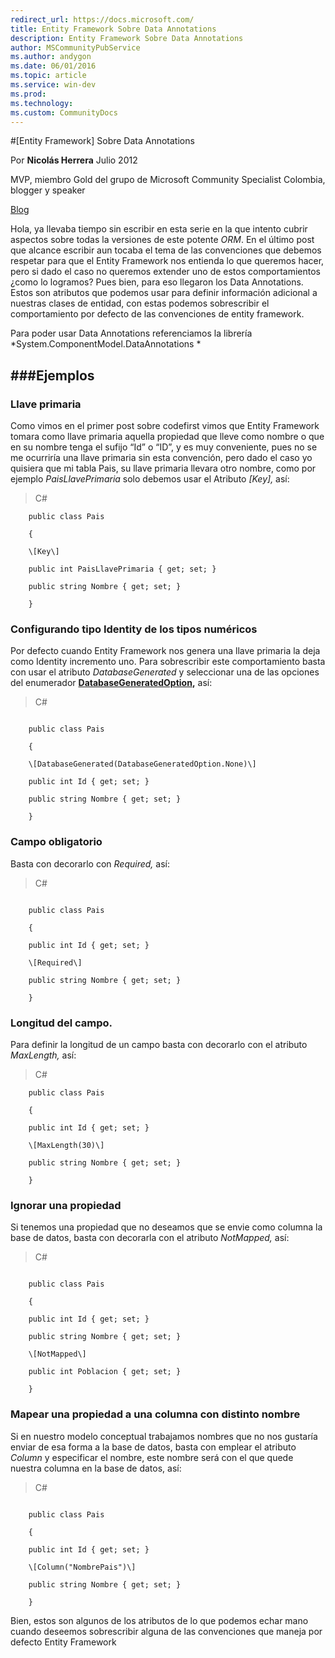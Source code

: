 ```yaml
---
redirect_url: https://docs.microsoft.com/
title: Entity Framework Sobre Data Annotations
description: Entity Framework Sobre Data Annotations
author: MSCommunityPubService
ms.author: andygon
ms.date: 06/01/2016
ms.topic: article
ms.service: win-dev
ms.prod: 
ms.technology:
ms.custom: CommunityDocs
---
```


#[Entity Framework] Sobre Data Annotations
  
Por **Nicolás Herrera**                                                                            Julio 2012
                                                                                              
MVP, miembro Gold del grupo de Microsoft Community Specialist Colombia, blogger y speaker   
  
[Blog](http://nicolocodev.wordpress.com/)
  
Hola, ya llevaba tiempo sin escribir en esta serie en la que intento
cubrir aspectos sobre todas la versiones de este potente *ORM*. En el
último post que alcance escribir aun tocaba el tema de las convenciones
que debemos respetar para que el Entity Framework nos entienda lo que
queremos hacer, pero si dado el caso no queremos extender uno de estos
comportamientos ¿como lo logramos? Pues bien, para eso llegaron los Data
Annotations. Estos son atributos que podemos usar para definir
información adicional a nuestras clases de entidad, con estas podemos
sobrescribir el comportamiento por defecto de las convenciones de entity
framework.

Para poder usar Data Annotations referenciamos la librería
*System.ComponentModel.DataAnnotations *

###Ejemplos
--------

### Llave primaria

Como vimos en el primer post sobre codefirst vimos que Entity Framework
tomara como llave primaria aquella propiedad que lleve como nombre o que
en su nombre tenga el sufijo “Id” o “ID”, y es muy conveniente, pues no
se me ocurriría una llave primaria sin esta convención, pero dado el
caso yo quisiera que mi tabla Pais, su llave primaria llevara otro
nombre, como por ejemplo *PaisLlavePrimaria* solo debemos usar el
Atributo *\[Key\],* así:

>C\#

```
    public class Pais

    {

    \[Key\]

    public int PaisLlavePrimaria { get; set; }

    public string Nombre { get; set; }

    }
```

### Configurando tipo Identity de los tipos numéricos

Por defecto cuando Entity Framework nos genera una llave primaria la
deja como Identity incremento uno. Para sobrescribir este comportamiento
basta con usar el atributo *DatabaseGenerated* y seleccionar una de las
opciones del enumerador
**[DatabaseGeneratedOption](http://msdn.microsoft.com/es-es/library/system.componentmodel.dataannotations.databasegeneratedoption(v=vs.103).aspx),**
así:

>C\#

```

    public class Pais

    {

    \[DatabaseGenerated(DatabaseGeneratedOption.None)\]

    public int Id { get; set; }

    public string Nombre { get; set; }

    }

```

### Campo obligatorio

Basta con decorarlo con *Required,* así:

>C\#

```

    public class Pais

    {

    public int Id { get; set; }

    \[Required\]

    public string Nombre { get; set; }

    }

```

### Longitud del campo.

Para definir la longitud de un campo basta con decorarlo con el atributo
*MaxLength,* así:

>C\#


```
    public class Pais

    {

    public int Id { get; set; }

    \[MaxLength(30)\]

    public string Nombre { get; set; }

    }

```

### Ignorar una propiedad

Si tenemos una propiedad que no deseamos que se envie como columna la
base de datos, basta con decorarla con el atributo *NotMapped,* así:

>C\#

```

    public class Pais

    {

    public int Id { get; set; }

    public string Nombre { get; set; }

    \[NotMapped\]

    public int Poblacion { get; set; }

    }

```


### Mapear una propiedad a una columna con distinto nombre

Si en nuestro modelo conceptual trabajamos nombres que no nos gustaría
enviar de esa forma a la base de datos, basta con emplear el atributo
*Column* y especificar el nombre, este nombre será con el que quede
nuestra columna en la base de datos, así:

>C\#

```

    public class Pais

    {

    public int Id { get; set; }

    \[Column("NombrePais")\]

    public string Nombre { get; set; }

    }

```
Bien, estos son algunos de los atributos de lo que podemos echar mano
cuando deseemos sobrescribir alguna de las convenciones que maneja por
defecto Entity Framework




